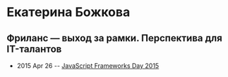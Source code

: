 # Екатерина Божкова

## Фриланс — выход за рамки. Перспектива для IT-талантов
- 2015 Apr 26 -- [JavaScript Frameworks Day 2015](http://frameworksdays.com/event/js-frameworks-day-2015/review/freelance)    
